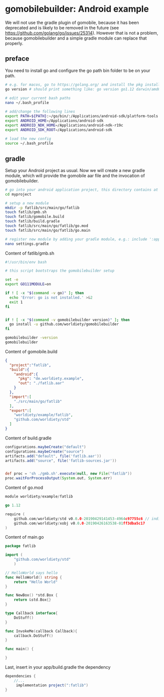 # gomobilebuilder: Android example

We will not use the gradle plugin of gomobile, because it has been deprecated and is likely to be removed in the
future (see https://github.com/golang/go/issues/25314).
 However that is not a problem, because gomobilebuilder and a simple gradle module can replace that properly. 

## preface
You need to install go and configure the go path bin folder to be on your path.

```bash
# e.g. for macos, go to https://golang.org/ and install the pkg installer
go version # should print something like: go version go1.12 darwin/amd64
 
# edit your current bash paths
nano ~/.bash_profile

# add/change the following lines
export PATH=${PATH}:~/go/bin/:/Applications/android-sdk/platform-tools:/Applications/android-ndk-r10
export ANDROID_HOME=/Applications/android-sdk
export ANDROID_NDK_HOME=/Applications/android-ndk-r19c
export ANDROID_SDK_ROOT=/Applications/android-sdk
  
# load the new config
source ~/.bash_profile
```

## gradle
Setup your Android project as usual. Now we will create a new gradle module, which will provide the gomobile
aar file and the invocation of gomobilebuilder.

```bash
# go into your android application project, this directory contains at least an app folder, build.gradle and settings.gradle
cd myproject

# setup a new module
mkdir -p fatlib/src/main/go/fatlib
touch fatlib/gmb.sh
touch fatlib/gomobile.build
touch fatlib/build.gradle
touch fatlib/src/main/go/fatlib/go.mod
touch fatlib/src/main/go/fatlib/go.main

# register new module by adding your gradle module, e.g.: include ':app', ':fatlib'
nano settings.gradle

```

Content of fatlib/gmb.sh
```bash
#!/usr/bin/env bash

# this script bootstraps the gomobilebuilder setup

set -e
export GO111MODULE=on

if ! [ -x "$(command -v go)" ]; then
  echo 'Error: go is not installed.' >&2
  exit 1
fi


if ! [ -x "$(command -v gomobilebuilder version)" ]; then
  go install -u github.com/worldiety/gomobilebuilder
fi

gomobilebuilder -version
gomobilebuilder
```

Content of gomobile.build
```json
{
  "project":"fatlib",
  "build":{
    "android":{
      "pkg": "de.worldiety.example",
      "out": "./fatlib.aar"
    }
  },
  "import":[
    "./src/main/go/fatlib"
  ],
  "export":[
    "worldiety/example/fatlib",
    "github.com/worldiety/std"
  ]
}
```

Content of build.gradle
```gradle
configurations.maybeCreate("default")
configurations.maybeCreate("source")
artifacts.add("default", file('fatlib.aar'))
artifacts.add("source", file('fatlib-sources.jar'))


def proc = 'sh ./gmb.sh'.execute(null, new File("fatlib"))
proc.waitForProcessOutput(System.out, System.err)
```

Content of go.mod
```go
module worldiety/example/fatlib

go 1.12

require (
    github.com/worldiety/std v0.0.0-20190429141453-4964c97755c6 // indirect
    github.com/worldiety/xobj v0.0.0-20190426163538-01ff3dba5c17
)
```

Content of main.go
```go
package fatlib

import (
	"github.com/worldiety/std"
	)

// HelloWorld says hello
func HelloWorld() string {
    return "Hello World"
}

func NewBox() *std.Box {
	return &std.Box{}
}

type Callback interface{
    DoStuff()
}

func InvokeMe(callback Callback){
    callback.DoStuff()
}

func main() {

}

```

Last, insert in your app/build.gradle the dependency

```gradle
dependencies {
    //...
     implementation project(":fatlib")
}
```